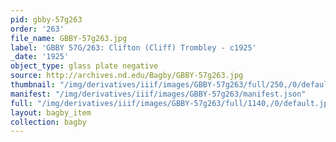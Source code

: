 ```yaml
---
pid: gbby-57g263
order: '263'
file_name: GBBY-57g263.jpg
label: 'GBBY 57G/263: Clifton (Cliff) Trombley - c1925'
_date: '1925'
object_type: glass plate negative
source: http://archives.nd.edu/Bagby/GBBY-57g263.jpg
thumbnail: "/img/derivatives/iiif/images/GBBY-57g263/full/250,/0/default.jpg"
manifest: "/img/derivatives/iiif/images/GBBY-57g263/manifest.json"
full: "/img/derivatives/iiif/images/GBBY-57g263/full/1140,/0/default.jpg"
layout: bagby_item
collection: bagby
---
```

